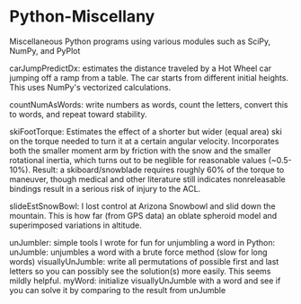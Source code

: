 # Python-Miscellany
Miscellaneous Python programs using various modules such as SciPy, NumPy, and PyPlot

carJumpPredictDx: estimates the distance traveled by a Hot Wheel car jumping off a ramp from a table. The car starts from different
initial heights. This uses NumPy's vectorized calculations.

countNumAsWords: write numbers as words, count the letters, convert this to words, and repeat toward stability.

skiFootTorque: Estimates the effect of a shorter but wider (equal area) ski on the torque needed to turn it at a certain angular 
velocity. Incorporates both the smaller moment arm by friction with the snow and the smaller rotational inertia, 
which turns out to be neglible for reasonable values (~0.5-10%). 
Result: a skiboard/snowblade requires roughly 60% of the torque to maneuver, though medical and other literature still indicates 
nonreleasable bindings result in a serious risk of injury to the ACL.

slideEstSnowBowl: I lost control at Arizona Snowbowl and slid down the mountain. This is how far (from GPS data) an oblate spheroid 
model and superimposed variations in altitude.

unJumbler: simple tools I wrote for fun for unjumbling a word in Python:
  unJumble: unjumbles a word with a brute force method (slow for long words)
  visuallyUnJumble: write all permutations of possible first and last letters so you can possibly see the solution(s) more easily. 
  This seems mildly helpful.
  myWord: initialize visuallyUnJumble with a word and see if you can solve it by comparing to the result from unJumble
